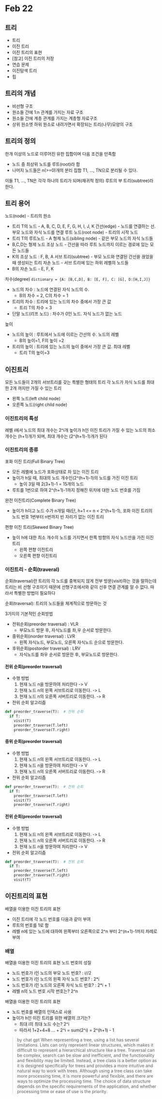 # Feb 22
## 트리
- 트리
- 이진 트리
- 이진 트리의 표현
- [참고] 이진 트리의 저장
- 연습 문제
- 이진탐색 트리
- 힙

## 트리의 개념
- 비선형 구조
- 원소들 간에 1:n 관계를 가지는 자료 구조
- 원소들 간에 계층 관계를 가지는 계층형 자료구조
- 상위 원소엣 하위 원소로 내려가면서 확장되는 트리(나무)모양의 구조

## 트리의 정의
한개 이상의 노드로 이루어진 유한 집합이며 다음 조건을 만족함
- 노드 중 최상위 노드를 루트(root)라 함
- 나머지 노드들은 n(>=0)개의 분리 집합 T1, ..., TN으로 분리될 수 있다.

이들 T1, ..., TN은 각각 하나의 트리가 되며(재귀적 정의) 루트의 부 트리(subtree)라 한다.

## 트리 용어
노드(node) - 트리의 원소
- 트리 T의 노드 - A, B, C, D, E, F, G, H, I, J, K
간선(edge) - 노드를 연결하는 선. 부모 노드와 자식 노드를 연결
루트 노드(root node) - 트리의 시작 노드
- 트리 T의 루트노드 - A
형제 노드(sibling node) - 같은 부모 노드의 자식 노드들
- B,C,D는 형제 노드
조상 노드 - 간선을 따라 루트 노드까지 이르는 경로에 있는 모든 노드들
- K의 조상 노드 : F, B, A
서브 트리(subtree) - 부모 노드와 연결된 간선을 끊었을 때 생성되는 트리
자손 노드 - 서브 트리에 있는 하위 레벨의 노드들
- B의 자손 노드 - E, F, K

차수(degree)  ```dictionary = {A: [B,C,D], B: [E, F], C: [G], D:[H,I,J]}```
- 노드의 차수 : 노드에 연결된 자식 노드의 수.
  - B의 차수 = 2, C의 차수 = 1
- 트리의 차수 : 트리에 있는 노드의 차수 중에서 가장 큰 값
  - 트리 T의 차수 = 3
- 단말 노드(리프 노드) : 차수가 0인 노드. 자식 노드가 없는 노드

높이
- 노드의 높이 : 루트에서 노드에 이르는 간선의 수. 노드의 레벨
  - B의 높이=1, F의 높이 =2
- 트리의 높이 : 트리에 있는 노드의 높이 중에서 가장 큰 값. 최대 레벨
  - 트리 T의 높이=3

## 이진트리
모든 노드들이 2개의 서브트리를 갖는 특별한 형태의 트리
각 노드가 자식 노드를 최대한 2개 까지만 가질 수 있는 트리
- 왼쪽 노드(left child node)
- 오른쪽 노드(right child node)

### 이진트리의 특성
레벨 i에서 노드의 최대 개수는 2^i개
높이가 h인 이진 트리가 가질 수 있는 노드의 최소 개수는 (h+1)개가 되며, 최대 개수는 (2^(h+1)-1)개가 된다
 
### 이진트리의 종류
포화 이진 트리(Full Binary Tree)
- 모든 레벨에 노드가 포화상태로 차 있는 이진 트리
- 높이가 h일 때, 최대의 노드 개수인(2^(h+1)-1)의 노드를 가진 이진 트리
  - 높이 3일 때 2(3+1)-1 = 15개의 노드
- 루트를 1번으로 하여 2^(h+1)-1까지 정해진 위치에 대한 노드 번호를 가짐

완전 이진트리(Complete Binary Tree)
- 높이가 h이고 노드 수가 n개일 때(단, h+1 <= n < 2^(h+1)-1), 포화 이진 트리의 노드 번호 1번부터 n번까지 빈 자리가 없는 이진 트리

편향 이진 트리(Skewed Binary Tree)
- 높이 h에 대한 최소 개수의 노드를 가지면서 한쪽 방향의 자식 노드만을 가진 이진 트리
  - 왼쪽 편향 이진트리
  - 오른쪽 편향 이진트리

### 이진트리 - 순회(traveral)
순회(traversal)란 트리의 각 노드를 중복되지 않게 전부 방문(visit)하는 것을 말하는데 트리는 비 선형 구조이기 때문에 선형구조에서와 같이 선후 연결 관계를 알 수 없다.
따라서 특별한 방법이 필요하다

순회(traversal): 트리의 노드들을 체계적으로 방문하는 것

3가지의 기본적인 순회방법
- 전위순회(preorder traversal) : VLR
  - 부모노드 방문 후, 자식노드를 좌,우 순서로 방문한다.
- 중위순회(inorder traversal) : LVR
  - 왼쪽 자식노드, 부모노드, 오른쪽 자식노드 순으로 방문한다.
- 후위순회(postorder traversal) : LRV
  - 자식노드를 좌우 순서로 방문한 후, 부모노드로 방문한다.

#### 전위 순회(preorder traversal)
- 수행 방법
  1. 현재 노드 n을 방문하여 처리한다 -> V
  2. 현재 노드 n의 왼쪽 서브트리로 이동한다. -> L
  3. 현재 노드 n의 오른쪽 서버트리로 이동한다. -> R
- 전위 순회 알고리즘
```python
def preorder_traverse(T):  # 전위 순회
  if T:
    visit(T)
    preorder_traverse(T.left)
    preorder_traverse(T.right)
```

#### 중위 순회(preorder traversal)
- 수행 방법
  1. 현재 노드 n의 왼쪽 서브트리로 이동한다. -> L
  2. 현재 노드 n을 방문하여 처리한다 -> V
  3. 현재 노드 n의 오른쪽 서버트리로 이동한다. -> R
- 전위 순회 알고리즘
```python
def preorder_traverse(T):  # 전위 순회
  if T:
    preorder_traverse(T.left)
    visit(T)
    preorder_traverse(T.right)
```

#### 전위 순회(preorder traversal)
- 수행 방법
  1. 현재 노드 n의 왼쪽 서브트리로 이동한다. -> L
  2. 현재 노드 n의 오른쪽 서버트리로 이동한다. -> R
  3. 현재 노드 n을 방문하여 처리한다 -> V
- 전위 순회 알고리즘
```python
def preorder_traverse(T):  # 전위 순회
  if T:
    preorder_traverse(T.left)
    preorder_traverse(T.right)
    visit(T)
```

## 이진트리의 표현
배열을 이용한 이진 트리의 표현
- 이진 트리에 각 노드 번호를 다음과 같이 부여
- 루트의 번호를 1로 함
- 레벨 n에 있는 노드에 대하여 왼쪽부터 오른쪽으로 2^n 부터 2^(n+1)-1까지 차례로 부여

### 배열
배열을 이용한 이진 트리의 표현
노드 번호의 성질
- 노드 번호가 i인 노드의 부모 노드 번호? : i//2
- 노드 번호가 i인 노드의 왼쪽 자식 노드 번호? : 2*i
- 노드 번호가 i인 노드의 오른쪽 자식 노드 번호? : 2*i + 1
- 레벨 n의 노드 번호 시작 번호는? 2^n

배열을 이용한 이진 트리의 표현
- 노드 번호를 배열의 인덱스로 사용
- 높이가 h인 이진 트리를 위한 배열의 크기는?
  - 최대 i의 최대 노드 수는? 2^i
  - 따라서 1+2+4+8 ... + 2^i = sum(2^i) = 2^(h+1) - 1

> by chat gpt
> When representing a tree, using a list has several limitations. Lists can only represent linear structures, which makes it difficult to represent a hierarchical structure like a tree. Traversal can be complex, search can be slow and inefficient, and the functionality and flexibility may be limited. Instead, a tree class is a better option as it is designed specifically for trees and provides a more intuitive and natural way to work with trees. Although using a tree class can take more processing time, it is more powerful and flexible, and there are ways to optimize the processing time. The choice of data structure depends on the specific requirements of the application, and whether processing time or ease of use is the priority.
